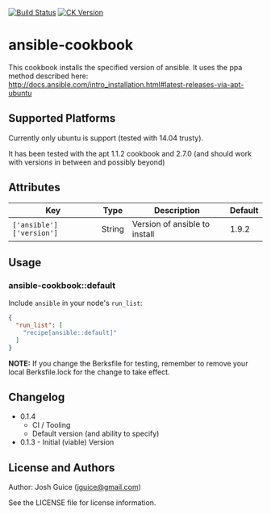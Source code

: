 [![Build Status](https://travis-ci.org/jguice/ansible-cookbook.svg)](https://travis-ci.org/jguice/ansible-cookbook) [![CK Version](http://img.shields.io/cookbook/v/ansible.svg)](https://supermarket.getchef.com/cookbooks/ansible)

# ansible-cookbook

This cookbook installs the specified version of ansible.  It uses the ppa method described here:  http://docs.ansible.com/intro_installation.html#latest-releases-via-apt-ubuntu

## Supported Platforms

Currently only ubuntu is support (tested with 14.04 trusty).

It has been tested with the apt 1.1.2 cookbook and 2.7.0 (and should work with versions in between and possibly beyond)

## Attributes

Key | Type | Description | Default
--- | ---- | ----------- | -------
`['ansible']['version']` | String | Version of ansible to install | 1.9.2

## Usage

### ansible-cookbook::default

Include `ansible` in your node's `run_list`:

```json
{
  "run_list": [
    "recipe[ansible::default]"
  ]
}
```

**NOTE:** If you change the Berksfile for testing, remember to remove your local Berksfile.lock for the change to take effect.

## Changelog
- 0.1.4
  - CI / Tooling
  - Default version (and ability to specify)
- 0.1.3 - Initial (viable) Version

## License and Authors

Author: Josh Guice (jguice@gmail.com)

See the LICENSE file for license information.
